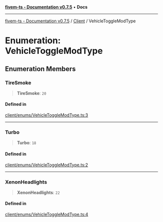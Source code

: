[**fivem-ts - Documentation v0.7.5**](../../../README.md) • **Docs**

***

[fivem-ts - Documentation v0.7.5](../../../README.md) / [Client](../README.md) / VehicleToggleModType

# Enumeration: VehicleToggleModType

## Enumeration Members

### TireSmoke

> **TireSmoke**: `20`

#### Defined in

[client/enums/VehicleToggleModType.ts:3](https://github.com/Purpose-Dev/fivem-ts/blob/main/src/client/enums/VehicleToggleModType.ts#L3)

***

### Turbo

> **Turbo**: `18`

#### Defined in

[client/enums/VehicleToggleModType.ts:2](https://github.com/Purpose-Dev/fivem-ts/blob/main/src/client/enums/VehicleToggleModType.ts#L2)

***

### XenonHeadlights

> **XenonHeadlights**: `22`

#### Defined in

[client/enums/VehicleToggleModType.ts:4](https://github.com/Purpose-Dev/fivem-ts/blob/main/src/client/enums/VehicleToggleModType.ts#L4)
